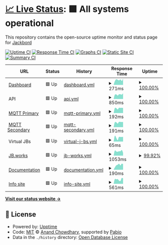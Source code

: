 # [📈 Live Status](https://status.jb.works): <!--live status--> **🟩 All systems operational**

This repository contains the open-source uptime monitor and status page for [Jackbord](https://status.jb.works)

[![Uptime CI](https://github.com/jackbord/status/workflows/Uptime%20CI/badge.svg)](https://github.com/jackbord/status/actions?query=workflow%3A%22Uptime+CI%22)
[![Response Time CI](https://github.com/jackbord/status/workflows/Response%20Time%20CI/badge.svg)](https://github.com/jackbord/status/actions?query=workflow%3A%22Response+Time+CI%22)
[![Graphs CI](https://github.com/jackbord/status/workflows/Graphs%20CI/badge.svg)](https://github.com/jackbord/status/actions?query=workflow%3A%22Graphs+CI%22)
[![Static Site CI](https://github.com/jackbord/status/workflows/Static%20Site%20CI/badge.svg)](https://github.com/jackbord/status/actions?query=workflow%3A%22Static+Site+CI%22)
[![Summary CI](https://github.com/jackbord/status/workflows/Summary%20CI/badge.svg)](https://github.com/jackbord/status/actions?query=workflow%3A%22Summary+CI%22)

<!--start: status pages-->
<!-- This summary is generated by Upptime (https://github.com/upptime/upptime) -->
<!-- Do not edit this manually, your changes will be overwritten -->
<!-- prettier-ignore -->
| URL | Status | History | Response Time | Uptime |
| --- | ------ | ------- | ------------- | ------ |
| <img alt="" src="https://icons.duckduckgo.com/ip3/jb.jackbord.org.ico" height="13"> [Dashboard](https://jb.jackbord.org) | 🟩 Up | [dashboard.yml](https://github.com/jackbord/status/commits/HEAD/history/dashboard.yml) | <details><summary><img alt="Response time graph" src="./graphs/dashboard/response-time-week.png" height="20"> 271ms</summary><br><a href="https://status.jb.works/history/dashboard"><img alt="Response time 262" src="https://img.shields.io/endpoint?url=https%3A%2F%2Fraw.githubusercontent.com%2Fjackbord%2Fstatus%2FHEAD%2Fapi%2Fdashboard%2Fresponse-time.json"></a><br><a href="https://status.jb.works/history/dashboard"><img alt="24-hour response time 331" src="https://img.shields.io/endpoint?url=https%3A%2F%2Fraw.githubusercontent.com%2Fjackbord%2Fstatus%2FHEAD%2Fapi%2Fdashboard%2Fresponse-time-day.json"></a><br><a href="https://status.jb.works/history/dashboard"><img alt="7-day response time 271" src="https://img.shields.io/endpoint?url=https%3A%2F%2Fraw.githubusercontent.com%2Fjackbord%2Fstatus%2FHEAD%2Fapi%2Fdashboard%2Fresponse-time-week.json"></a><br><a href="https://status.jb.works/history/dashboard"><img alt="30-day response time 265" src="https://img.shields.io/endpoint?url=https%3A%2F%2Fraw.githubusercontent.com%2Fjackbord%2Fstatus%2FHEAD%2Fapi%2Fdashboard%2Fresponse-time-month.json"></a><br><a href="https://status.jb.works/history/dashboard"><img alt="1-year response time 262" src="https://img.shields.io/endpoint?url=https%3A%2F%2Fraw.githubusercontent.com%2Fjackbord%2Fstatus%2FHEAD%2Fapi%2Fdashboard%2Fresponse-time-year.json"></a></details> | <details><summary><a href="https://status.jb.works/history/dashboard">100.00%</a></summary><a href="https://status.jb.works/history/dashboard"><img alt="All-time uptime 100.00%" src="https://img.shields.io/endpoint?url=https%3A%2F%2Fraw.githubusercontent.com%2Fjackbord%2Fstatus%2FHEAD%2Fapi%2Fdashboard%2Fuptime.json"></a><br><a href="https://status.jb.works/history/dashboard"><img alt="24-hour uptime 100.00%" src="https://img.shields.io/endpoint?url=https%3A%2F%2Fraw.githubusercontent.com%2Fjackbord%2Fstatus%2FHEAD%2Fapi%2Fdashboard%2Fuptime-day.json"></a><br><a href="https://status.jb.works/history/dashboard"><img alt="7-day uptime 100.00%" src="https://img.shields.io/endpoint?url=https%3A%2F%2Fraw.githubusercontent.com%2Fjackbord%2Fstatus%2FHEAD%2Fapi%2Fdashboard%2Fuptime-week.json"></a><br><a href="https://status.jb.works/history/dashboard"><img alt="30-day uptime 100.00%" src="https://img.shields.io/endpoint?url=https%3A%2F%2Fraw.githubusercontent.com%2Fjackbord%2Fstatus%2FHEAD%2Fapi%2Fdashboard%2Fuptime-month.json"></a><br><a href="https://status.jb.works/history/dashboard"><img alt="1-year uptime 100.00%" src="https://img.shields.io/endpoint?url=https%3A%2F%2Fraw.githubusercontent.com%2Fjackbord%2Fstatus%2FHEAD%2Fapi%2Fdashboard%2Fuptime-year.json"></a></details>
| <img alt="" src="https://icons.duckduckgo.com/ip3/null.ico" height="13"> API | 🟩 Up | [api.yml](https://github.com/jackbord/status/commits/HEAD/history/api.yml) | <details><summary><img alt="Response time graph" src="./graphs/api/response-time-week.png" height="20"> 850ms</summary><br><a href="https://status.jb.works/history/api"><img alt="Response time 782" src="https://img.shields.io/endpoint?url=https%3A%2F%2Fraw.githubusercontent.com%2Fjackbord%2Fstatus%2FHEAD%2Fapi%2Fapi%2Fresponse-time.json"></a><br><a href="https://status.jb.works/history/api"><img alt="24-hour response time 1057" src="https://img.shields.io/endpoint?url=https%3A%2F%2Fraw.githubusercontent.com%2Fjackbord%2Fstatus%2FHEAD%2Fapi%2Fapi%2Fresponse-time-day.json"></a><br><a href="https://status.jb.works/history/api"><img alt="7-day response time 850" src="https://img.shields.io/endpoint?url=https%3A%2F%2Fraw.githubusercontent.com%2Fjackbord%2Fstatus%2FHEAD%2Fapi%2Fapi%2Fresponse-time-week.json"></a><br><a href="https://status.jb.works/history/api"><img alt="30-day response time 825" src="https://img.shields.io/endpoint?url=https%3A%2F%2Fraw.githubusercontent.com%2Fjackbord%2Fstatus%2FHEAD%2Fapi%2Fapi%2Fresponse-time-month.json"></a><br><a href="https://status.jb.works/history/api"><img alt="1-year response time 782" src="https://img.shields.io/endpoint?url=https%3A%2F%2Fraw.githubusercontent.com%2Fjackbord%2Fstatus%2FHEAD%2Fapi%2Fapi%2Fresponse-time-year.json"></a></details> | <details><summary><a href="https://status.jb.works/history/api">100.00%</a></summary><a href="https://status.jb.works/history/api"><img alt="All-time uptime 100.00%" src="https://img.shields.io/endpoint?url=https%3A%2F%2Fraw.githubusercontent.com%2Fjackbord%2Fstatus%2FHEAD%2Fapi%2Fapi%2Fuptime.json"></a><br><a href="https://status.jb.works/history/api"><img alt="24-hour uptime 100.00%" src="https://img.shields.io/endpoint?url=https%3A%2F%2Fraw.githubusercontent.com%2Fjackbord%2Fstatus%2FHEAD%2Fapi%2Fapi%2Fuptime-day.json"></a><br><a href="https://status.jb.works/history/api"><img alt="7-day uptime 100.00%" src="https://img.shields.io/endpoint?url=https%3A%2F%2Fraw.githubusercontent.com%2Fjackbord%2Fstatus%2FHEAD%2Fapi%2Fapi%2Fuptime-week.json"></a><br><a href="https://status.jb.works/history/api"><img alt="30-day uptime 100.00%" src="https://img.shields.io/endpoint?url=https%3A%2F%2Fraw.githubusercontent.com%2Fjackbord%2Fstatus%2FHEAD%2Fapi%2Fapi%2Fuptime-month.json"></a><br><a href="https://status.jb.works/history/api"><img alt="1-year uptime 100.00%" src="https://img.shields.io/endpoint?url=https%3A%2F%2Fraw.githubusercontent.com%2Fjackbord%2Fstatus%2FHEAD%2Fapi%2Fapi%2Fuptime-year.json"></a></details>
| <img alt="" src="https://icons.duckduckgo.com/ip3/null.ico" height="13"> [MQTT Primary](mqtta.jackbord.org) | 🟩 Up | [mqtt-primary.yml](https://github.com/jackbord/status/commits/HEAD/history/mqtt-primary.yml) | <details><summary><img alt="Response time graph" src="./graphs/mqtt-primary/response-time-week.png" height="20"> 192ms</summary><br><a href="https://status.jb.works/history/mqtt-primary"><img alt="Response time 183" src="https://img.shields.io/endpoint?url=https%3A%2F%2Fraw.githubusercontent.com%2Fjackbord%2Fstatus%2FHEAD%2Fapi%2Fmqtt-primary%2Fresponse-time.json"></a><br><a href="https://status.jb.works/history/mqtt-primary"><img alt="24-hour response time 202" src="https://img.shields.io/endpoint?url=https%3A%2F%2Fraw.githubusercontent.com%2Fjackbord%2Fstatus%2FHEAD%2Fapi%2Fmqtt-primary%2Fresponse-time-day.json"></a><br><a href="https://status.jb.works/history/mqtt-primary"><img alt="7-day response time 192" src="https://img.shields.io/endpoint?url=https%3A%2F%2Fraw.githubusercontent.com%2Fjackbord%2Fstatus%2FHEAD%2Fapi%2Fmqtt-primary%2Fresponse-time-week.json"></a><br><a href="https://status.jb.works/history/mqtt-primary"><img alt="30-day response time 185" src="https://img.shields.io/endpoint?url=https%3A%2F%2Fraw.githubusercontent.com%2Fjackbord%2Fstatus%2FHEAD%2Fapi%2Fmqtt-primary%2Fresponse-time-month.json"></a><br><a href="https://status.jb.works/history/mqtt-primary"><img alt="1-year response time 183" src="https://img.shields.io/endpoint?url=https%3A%2F%2Fraw.githubusercontent.com%2Fjackbord%2Fstatus%2FHEAD%2Fapi%2Fmqtt-primary%2Fresponse-time-year.json"></a></details> | <details><summary><a href="https://status.jb.works/history/mqtt-primary">100.00%</a></summary><a href="https://status.jb.works/history/mqtt-primary"><img alt="All-time uptime 99.89%" src="https://img.shields.io/endpoint?url=https%3A%2F%2Fraw.githubusercontent.com%2Fjackbord%2Fstatus%2FHEAD%2Fapi%2Fmqtt-primary%2Fuptime.json"></a><br><a href="https://status.jb.works/history/mqtt-primary"><img alt="24-hour uptime 100.00%" src="https://img.shields.io/endpoint?url=https%3A%2F%2Fraw.githubusercontent.com%2Fjackbord%2Fstatus%2FHEAD%2Fapi%2Fmqtt-primary%2Fuptime-day.json"></a><br><a href="https://status.jb.works/history/mqtt-primary"><img alt="7-day uptime 100.00%" src="https://img.shields.io/endpoint?url=https%3A%2F%2Fraw.githubusercontent.com%2Fjackbord%2Fstatus%2FHEAD%2Fapi%2Fmqtt-primary%2Fuptime-week.json"></a><br><a href="https://status.jb.works/history/mqtt-primary"><img alt="30-day uptime 100.00%" src="https://img.shields.io/endpoint?url=https%3A%2F%2Fraw.githubusercontent.com%2Fjackbord%2Fstatus%2FHEAD%2Fapi%2Fmqtt-primary%2Fuptime-month.json"></a><br><a href="https://status.jb.works/history/mqtt-primary"><img alt="1-year uptime 99.89%" src="https://img.shields.io/endpoint?url=https%3A%2F%2Fraw.githubusercontent.com%2Fjackbord%2Fstatus%2FHEAD%2Fapi%2Fmqtt-primary%2Fuptime-year.json"></a></details>
| <img alt="" src="https://icons.duckduckgo.com/ip3/null.ico" height="13"> [MQTT Secondary](mqttb.jackbord.org) | 🟩 Up | [mqtt-secondary.yml](https://github.com/jackbord/status/commits/HEAD/history/mqtt-secondary.yml) | <details><summary><img alt="Response time graph" src="./graphs/mqtt-secondary/response-time-week.png" height="20"> 191ms</summary><br><a href="https://status.jb.works/history/mqtt-secondary"><img alt="Response time 183" src="https://img.shields.io/endpoint?url=https%3A%2F%2Fraw.githubusercontent.com%2Fjackbord%2Fstatus%2FHEAD%2Fapi%2Fmqtt-secondary%2Fresponse-time.json"></a><br><a href="https://status.jb.works/history/mqtt-secondary"><img alt="24-hour response time 203" src="https://img.shields.io/endpoint?url=https%3A%2F%2Fraw.githubusercontent.com%2Fjackbord%2Fstatus%2FHEAD%2Fapi%2Fmqtt-secondary%2Fresponse-time-day.json"></a><br><a href="https://status.jb.works/history/mqtt-secondary"><img alt="7-day response time 191" src="https://img.shields.io/endpoint?url=https%3A%2F%2Fraw.githubusercontent.com%2Fjackbord%2Fstatus%2FHEAD%2Fapi%2Fmqtt-secondary%2Fresponse-time-week.json"></a><br><a href="https://status.jb.works/history/mqtt-secondary"><img alt="30-day response time 185" src="https://img.shields.io/endpoint?url=https%3A%2F%2Fraw.githubusercontent.com%2Fjackbord%2Fstatus%2FHEAD%2Fapi%2Fmqtt-secondary%2Fresponse-time-month.json"></a><br><a href="https://status.jb.works/history/mqtt-secondary"><img alt="1-year response time 183" src="https://img.shields.io/endpoint?url=https%3A%2F%2Fraw.githubusercontent.com%2Fjackbord%2Fstatus%2FHEAD%2Fapi%2Fmqtt-secondary%2Fresponse-time-year.json"></a></details> | <details><summary><a href="https://status.jb.works/history/mqtt-secondary">100.00%</a></summary><a href="https://status.jb.works/history/mqtt-secondary"><img alt="All-time uptime 100.00%" src="https://img.shields.io/endpoint?url=https%3A%2F%2Fraw.githubusercontent.com%2Fjackbord%2Fstatus%2FHEAD%2Fapi%2Fmqtt-secondary%2Fuptime.json"></a><br><a href="https://status.jb.works/history/mqtt-secondary"><img alt="24-hour uptime 100.00%" src="https://img.shields.io/endpoint?url=https%3A%2F%2Fraw.githubusercontent.com%2Fjackbord%2Fstatus%2FHEAD%2Fapi%2Fmqtt-secondary%2Fuptime-day.json"></a><br><a href="https://status.jb.works/history/mqtt-secondary"><img alt="7-day uptime 100.00%" src="https://img.shields.io/endpoint?url=https%3A%2F%2Fraw.githubusercontent.com%2Fjackbord%2Fstatus%2FHEAD%2Fapi%2Fmqtt-secondary%2Fuptime-week.json"></a><br><a href="https://status.jb.works/history/mqtt-secondary"><img alt="30-day uptime 100.00%" src="https://img.shields.io/endpoint?url=https%3A%2F%2Fraw.githubusercontent.com%2Fjackbord%2Fstatus%2FHEAD%2Fapi%2Fmqtt-secondary%2Fuptime-month.json"></a><br><a href="https://status.jb.works/history/mqtt-secondary"><img alt="1-year uptime 100.00%" src="https://img.shields.io/endpoint?url=https%3A%2F%2Fraw.githubusercontent.com%2Fjackbord%2Fstatus%2FHEAD%2Fapi%2Fmqtt-secondary%2Fuptime-year.json"></a></details>
| <img alt="" src="https://icons.duckduckgo.com/ip3/null.ico" height="13"> Virtual JBs | 🟩 Up | [virtual-j-bs.yml](https://github.com/jackbord/status/commits/HEAD/history/virtual-j-bs.yml) | <details><summary><img alt="Response time graph" src="./graphs/virtual-j-bs/response-time-week.png" height="20"> 65ms</summary><br><a href="https://status.jb.works/history/virtual-j-bs"><img alt="Response time 56" src="https://img.shields.io/endpoint?url=https%3A%2F%2Fraw.githubusercontent.com%2Fjackbord%2Fstatus%2FHEAD%2Fapi%2Fvirtual-j-bs%2Fresponse-time.json"></a><br><a href="https://status.jb.works/history/virtual-j-bs"><img alt="24-hour response time 74" src="https://img.shields.io/endpoint?url=https%3A%2F%2Fraw.githubusercontent.com%2Fjackbord%2Fstatus%2FHEAD%2Fapi%2Fvirtual-j-bs%2Fresponse-time-day.json"></a><br><a href="https://status.jb.works/history/virtual-j-bs"><img alt="7-day response time 65" src="https://img.shields.io/endpoint?url=https%3A%2F%2Fraw.githubusercontent.com%2Fjackbord%2Fstatus%2FHEAD%2Fapi%2Fvirtual-j-bs%2Fresponse-time-week.json"></a><br><a href="https://status.jb.works/history/virtual-j-bs"><img alt="30-day response time 58" src="https://img.shields.io/endpoint?url=https%3A%2F%2Fraw.githubusercontent.com%2Fjackbord%2Fstatus%2FHEAD%2Fapi%2Fvirtual-j-bs%2Fresponse-time-month.json"></a><br><a href="https://status.jb.works/history/virtual-j-bs"><img alt="1-year response time 56" src="https://img.shields.io/endpoint?url=https%3A%2F%2Fraw.githubusercontent.com%2Fjackbord%2Fstatus%2FHEAD%2Fapi%2Fvirtual-j-bs%2Fresponse-time-year.json"></a></details> | <details><summary><a href="https://status.jb.works/history/virtual-j-bs">100.00%</a></summary><a href="https://status.jb.works/history/virtual-j-bs"><img alt="All-time uptime 99.99%" src="https://img.shields.io/endpoint?url=https%3A%2F%2Fraw.githubusercontent.com%2Fjackbord%2Fstatus%2FHEAD%2Fapi%2Fvirtual-j-bs%2Fuptime.json"></a><br><a href="https://status.jb.works/history/virtual-j-bs"><img alt="24-hour uptime 100.00%" src="https://img.shields.io/endpoint?url=https%3A%2F%2Fraw.githubusercontent.com%2Fjackbord%2Fstatus%2FHEAD%2Fapi%2Fvirtual-j-bs%2Fuptime-day.json"></a><br><a href="https://status.jb.works/history/virtual-j-bs"><img alt="7-day uptime 100.00%" src="https://img.shields.io/endpoint?url=https%3A%2F%2Fraw.githubusercontent.com%2Fjackbord%2Fstatus%2FHEAD%2Fapi%2Fvirtual-j-bs%2Fuptime-week.json"></a><br><a href="https://status.jb.works/history/virtual-j-bs"><img alt="30-day uptime 100.00%" src="https://img.shields.io/endpoint?url=https%3A%2F%2Fraw.githubusercontent.com%2Fjackbord%2Fstatus%2FHEAD%2Fapi%2Fvirtual-j-bs%2Fuptime-month.json"></a><br><a href="https://status.jb.works/history/virtual-j-bs"><img alt="1-year uptime 99.99%" src="https://img.shields.io/endpoint?url=https%3A%2F%2Fraw.githubusercontent.com%2Fjackbord%2Fstatus%2FHEAD%2Fapi%2Fvirtual-j-bs%2Fuptime-year.json"></a></details>
| <img alt="" src="https://icons.duckduckgo.com/ip3/jb.works.ico" height="13"> [JB.works](https://jb.works) | 🟩 Up | [jb-works.yml](https://github.com/jackbord/status/commits/HEAD/history/jb-works.yml) | <details><summary><img alt="Response time graph" src="./graphs/jb-works/response-time-week.png" height="20"> 1053ms</summary><br><a href="https://status.jb.works/history/jb-works"><img alt="Response time 1093" src="https://img.shields.io/endpoint?url=https%3A%2F%2Fraw.githubusercontent.com%2Fjackbord%2Fstatus%2FHEAD%2Fapi%2Fjb-works%2Fresponse-time.json"></a><br><a href="https://status.jb.works/history/jb-works"><img alt="24-hour response time 755" src="https://img.shields.io/endpoint?url=https%3A%2F%2Fraw.githubusercontent.com%2Fjackbord%2Fstatus%2FHEAD%2Fapi%2Fjb-works%2Fresponse-time-day.json"></a><br><a href="https://status.jb.works/history/jb-works"><img alt="7-day response time 1053" src="https://img.shields.io/endpoint?url=https%3A%2F%2Fraw.githubusercontent.com%2Fjackbord%2Fstatus%2FHEAD%2Fapi%2Fjb-works%2Fresponse-time-week.json"></a><br><a href="https://status.jb.works/history/jb-works"><img alt="30-day response time 1074" src="https://img.shields.io/endpoint?url=https%3A%2F%2Fraw.githubusercontent.com%2Fjackbord%2Fstatus%2FHEAD%2Fapi%2Fjb-works%2Fresponse-time-month.json"></a><br><a href="https://status.jb.works/history/jb-works"><img alt="1-year response time 1093" src="https://img.shields.io/endpoint?url=https%3A%2F%2Fraw.githubusercontent.com%2Fjackbord%2Fstatus%2FHEAD%2Fapi%2Fjb-works%2Fresponse-time-year.json"></a></details> | <details><summary><a href="https://status.jb.works/history/jb-works">99.92%</a></summary><a href="https://status.jb.works/history/jb-works"><img alt="All-time uptime 100.00%" src="https://img.shields.io/endpoint?url=https%3A%2F%2Fraw.githubusercontent.com%2Fjackbord%2Fstatus%2FHEAD%2Fapi%2Fjb-works%2Fuptime.json"></a><br><a href="https://status.jb.works/history/jb-works"><img alt="24-hour uptime 99.45%" src="https://img.shields.io/endpoint?url=https%3A%2F%2Fraw.githubusercontent.com%2Fjackbord%2Fstatus%2FHEAD%2Fapi%2Fjb-works%2Fuptime-day.json"></a><br><a href="https://status.jb.works/history/jb-works"><img alt="7-day uptime 99.92%" src="https://img.shields.io/endpoint?url=https%3A%2F%2Fraw.githubusercontent.com%2Fjackbord%2Fstatus%2FHEAD%2Fapi%2Fjb-works%2Fuptime-week.json"></a><br><a href="https://status.jb.works/history/jb-works"><img alt="30-day uptime 99.98%" src="https://img.shields.io/endpoint?url=https%3A%2F%2Fraw.githubusercontent.com%2Fjackbord%2Fstatus%2FHEAD%2Fapi%2Fjb-works%2Fuptime-month.json"></a><br><a href="https://status.jb.works/history/jb-works"><img alt="1-year uptime 100.00%" src="https://img.shields.io/endpoint?url=https%3A%2F%2Fraw.githubusercontent.com%2Fjackbord%2Fstatus%2FHEAD%2Fapi%2Fjb-works%2Fuptime-year.json"></a></details>
| <img alt="" src="https://icons.duckduckgo.com/ip3/docs.jackbord.org.ico" height="13"> [Documentation](https://docs.jackbord.org) | 🟩 Up | [documentation.yml](https://github.com/jackbord/status/commits/HEAD/history/documentation.yml) | <details><summary><img alt="Response time graph" src="./graphs/documentation/response-time-week.png" height="20"> 190ms</summary><br><a href="https://status.jb.works/history/documentation"><img alt="Response time 153" src="https://img.shields.io/endpoint?url=https%3A%2F%2Fraw.githubusercontent.com%2Fjackbord%2Fstatus%2FHEAD%2Fapi%2Fdocumentation%2Fresponse-time.json"></a><br><a href="https://status.jb.works/history/documentation"><img alt="24-hour response time 222" src="https://img.shields.io/endpoint?url=https%3A%2F%2Fraw.githubusercontent.com%2Fjackbord%2Fstatus%2FHEAD%2Fapi%2Fdocumentation%2Fresponse-time-day.json"></a><br><a href="https://status.jb.works/history/documentation"><img alt="7-day response time 190" src="https://img.shields.io/endpoint?url=https%3A%2F%2Fraw.githubusercontent.com%2Fjackbord%2Fstatus%2FHEAD%2Fapi%2Fdocumentation%2Fresponse-time-week.json"></a><br><a href="https://status.jb.works/history/documentation"><img alt="30-day response time 180" src="https://img.shields.io/endpoint?url=https%3A%2F%2Fraw.githubusercontent.com%2Fjackbord%2Fstatus%2FHEAD%2Fapi%2Fdocumentation%2Fresponse-time-month.json"></a><br><a href="https://status.jb.works/history/documentation"><img alt="1-year response time 153" src="https://img.shields.io/endpoint?url=https%3A%2F%2Fraw.githubusercontent.com%2Fjackbord%2Fstatus%2FHEAD%2Fapi%2Fdocumentation%2Fresponse-time-year.json"></a></details> | <details><summary><a href="https://status.jb.works/history/documentation">100.00%</a></summary><a href="https://status.jb.works/history/documentation"><img alt="All-time uptime 100.00%" src="https://img.shields.io/endpoint?url=https%3A%2F%2Fraw.githubusercontent.com%2Fjackbord%2Fstatus%2FHEAD%2Fapi%2Fdocumentation%2Fuptime.json"></a><br><a href="https://status.jb.works/history/documentation"><img alt="24-hour uptime 100.00%" src="https://img.shields.io/endpoint?url=https%3A%2F%2Fraw.githubusercontent.com%2Fjackbord%2Fstatus%2FHEAD%2Fapi%2Fdocumentation%2Fuptime-day.json"></a><br><a href="https://status.jb.works/history/documentation"><img alt="7-day uptime 100.00%" src="https://img.shields.io/endpoint?url=https%3A%2F%2Fraw.githubusercontent.com%2Fjackbord%2Fstatus%2FHEAD%2Fapi%2Fdocumentation%2Fuptime-week.json"></a><br><a href="https://status.jb.works/history/documentation"><img alt="30-day uptime 100.00%" src="https://img.shields.io/endpoint?url=https%3A%2F%2Fraw.githubusercontent.com%2Fjackbord%2Fstatus%2FHEAD%2Fapi%2Fdocumentation%2Fuptime-month.json"></a><br><a href="https://status.jb.works/history/documentation"><img alt="1-year uptime 100.00%" src="https://img.shields.io/endpoint?url=https%3A%2F%2Fraw.githubusercontent.com%2Fjackbord%2Fstatus%2FHEAD%2Fapi%2Fdocumentation%2Fuptime-year.json"></a></details>
| <img alt="" src="https://icons.duckduckgo.com/ip3/jackbord.works.ico" height="13"> [Info site](https://jackbord.works) | 🟩 Up | [info-site.yml](https://github.com/jackbord/status/commits/HEAD/history/info-site.yml) | <details><summary><img alt="Response time graph" src="./graphs/info-site/response-time-week.png" height="20"> 561ms</summary><br><a href="https://status.jb.works/history/info-site"><img alt="Response time 897" src="https://img.shields.io/endpoint?url=https%3A%2F%2Fraw.githubusercontent.com%2Fjackbord%2Fstatus%2FHEAD%2Fapi%2Finfo-site%2Fresponse-time.json"></a><br><a href="https://status.jb.works/history/info-site"><img alt="24-hour response time 698" src="https://img.shields.io/endpoint?url=https%3A%2F%2Fraw.githubusercontent.com%2Fjackbord%2Fstatus%2FHEAD%2Fapi%2Finfo-site%2Fresponse-time-day.json"></a><br><a href="https://status.jb.works/history/info-site"><img alt="7-day response time 561" src="https://img.shields.io/endpoint?url=https%3A%2F%2Fraw.githubusercontent.com%2Fjackbord%2Fstatus%2FHEAD%2Fapi%2Finfo-site%2Fresponse-time-week.json"></a><br><a href="https://status.jb.works/history/info-site"><img alt="30-day response time 774" src="https://img.shields.io/endpoint?url=https%3A%2F%2Fraw.githubusercontent.com%2Fjackbord%2Fstatus%2FHEAD%2Fapi%2Finfo-site%2Fresponse-time-month.json"></a><br><a href="https://status.jb.works/history/info-site"><img alt="1-year response time 897" src="https://img.shields.io/endpoint?url=https%3A%2F%2Fraw.githubusercontent.com%2Fjackbord%2Fstatus%2FHEAD%2Fapi%2Finfo-site%2Fresponse-time-year.json"></a></details> | <details><summary><a href="https://status.jb.works/history/info-site">100.00%</a></summary><a href="https://status.jb.works/history/info-site"><img alt="All-time uptime 99.97%" src="https://img.shields.io/endpoint?url=https%3A%2F%2Fraw.githubusercontent.com%2Fjackbord%2Fstatus%2FHEAD%2Fapi%2Finfo-site%2Fuptime.json"></a><br><a href="https://status.jb.works/history/info-site"><img alt="24-hour uptime 100.00%" src="https://img.shields.io/endpoint?url=https%3A%2F%2Fraw.githubusercontent.com%2Fjackbord%2Fstatus%2FHEAD%2Fapi%2Finfo-site%2Fuptime-day.json"></a><br><a href="https://status.jb.works/history/info-site"><img alt="7-day uptime 100.00%" src="https://img.shields.io/endpoint?url=https%3A%2F%2Fraw.githubusercontent.com%2Fjackbord%2Fstatus%2FHEAD%2Fapi%2Finfo-site%2Fuptime-week.json"></a><br><a href="https://status.jb.works/history/info-site"><img alt="30-day uptime 100.00%" src="https://img.shields.io/endpoint?url=https%3A%2F%2Fraw.githubusercontent.com%2Fjackbord%2Fstatus%2FHEAD%2Fapi%2Finfo-site%2Fuptime-month.json"></a><br><a href="https://status.jb.works/history/info-site"><img alt="1-year uptime 99.97%" src="https://img.shields.io/endpoint?url=https%3A%2F%2Fraw.githubusercontent.com%2Fjackbord%2Fstatus%2FHEAD%2Fapi%2Finfo-site%2Fuptime-year.json"></a></details>

<!--end: status pages-->

[**Visit our status website →**](https://status.jb.works)

## 📄 License

- Powered by: [Upptime](https://github.com/upptime/upptime)
- Code: [MIT](./LICENSE) © [Anand Chowdhary](https://anandchowdhary.com), supported by [Pabio](https://pabio.com)
- Data in the `./history` directory: [Open Database License](https://opendatacommons.org/licenses/odbl/1-0/)
